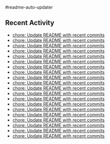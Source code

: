 #readme-auto-updater

## Recent Activity
<!-- LATEST_COMMITS:START -->
- [chore: Update README with recent commits](https://github.com/NEO1717/readme-auto-updater/commit/5c7dcf9825d4fe024e4d69b9743b58f825437355)
- [chore: Update README with recent commits](https://github.com/NEO1717/readme-auto-updater/commit/3dd98264407eec1f67ad5409d025e2a66c821e4e)
- [chore: Update README with recent commits](https://github.com/NEO1717/readme-auto-updater/commit/73d06ca50be09303a3892c074a54e42de0a8b89e)
- [chore: Update README with recent commits](https://github.com/NEO1717/readme-auto-updater/commit/b90800089c4f775fde2f8a57c9db0bcb6dc021d8)
- [chore: Update README with recent commits](https://github.com/NEO1717/readme-auto-updater/commit/609e794a7ac521b65b059d601a81a2af1aab95ec)
- [chore: Update README with recent commits](https://github.com/NEO1717/readme-auto-updater/commit/96ec428f2bd717cd8e7ccc3eb8d81fcb0a345051)
- [chore: Update README with recent commits](https://github.com/NEO1717/readme-auto-updater/commit/01c9e32bc4296fb69f79038280bcc09a46b4b83a)
- [chore: Update README with recent commits](https://github.com/NEO1717/readme-auto-updater/commit/4e8c7628474b89ac8086c8b2550b17fc0a385187)
- [chore: Update README with recent commits](https://github.com/NEO1717/readme-auto-updater/commit/0f0c0bf13d797b65a64176517b0e5dd5744411a5)
- [chore: Update README with recent commits](https://github.com/NEO1717/readme-auto-updater/commit/74c2e9083100dc4c8a89502663cef9084b2274dc)
- [chore: Update README with recent commits](https://github.com/NEO1717/readme-auto-updater/commit/1d82d476399e51325c8d553cc8ca5f2835cc8907)
- [chore: Update README with recent commits](https://github.com/NEO1717/readme-auto-updater/commit/0c77b03fafc2de3f476d75c7107eccee2851c184)
- [chore: Update README with recent commits](https://github.com/NEO1717/readme-auto-updater/commit/9cb59b2a75ee30846ef6212d175ccc964fada266)
- [chore: Update README with recent commits](https://github.com/NEO1717/readme-auto-updater/commit/c759ed4b8db457d7cc24174cf56251ab73757849)
- [chore: Update README with recent commits](https://github.com/NEO1717/readme-auto-updater/commit/e9429b5e406d4dcb91781a93dcbca0e519d35ee1)
- [chore: Update README with recent commits](https://github.com/NEO1717/readme-auto-updater/commit/5a24d4b330f20c297e2266c99eb209b990fc2903)
- [chore: Update README with recent commits](https://github.com/NEO1717/readme-auto-updater/commit/641375e03beb9472b9d08af540238c44c2add80d)
- [chore: Update README with recent commits](https://github.com/NEO1717/readme-auto-updater/commit/68bd69c53f7690d81d2479f4dc081ceee399a209)
- [chore: Update README with recent commits](https://github.com/NEO1717/readme-auto-updater/commit/a7b25759e4e0c93eda0e514678599c8640dfe0e2)
- [chore: Update README with recent commits](https://github.com/NEO1717/readme-auto-updater/commit/de8597782701613e2e8241ee6e0563e82b62728e)
<!-- LATEST_COMMITS:END -->

